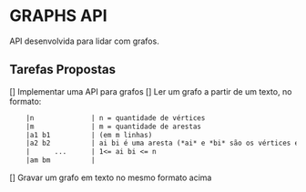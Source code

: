 # GRAPHS API

API desenvolvida para lidar com grafos.

## Tarefas Propostas

[] Implementar uma API para grafos
[] Ler um grafo a partir de um texto, no formato:

```txt
	|n              | n = quantidade de vértices
	|m              | m = quantidade de arestas
	|a1 b1          | (em m linhas)
	|a2 b2          | ai bi é uma aresta (*ai* e *bi* são os vértices em que a aresta está ligada)
	|      ...      | 1<= ai bi <= n
	|am bm          |
```

[] Gravar um grafo em texto no mesmo formato acima
